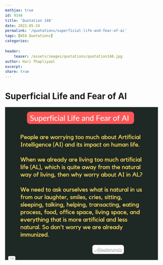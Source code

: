 ```yaml
---
mathjax: true
id: 9148
title: 'Quotation 148'
date: 2022-05-24
permalink: '/quotations/superficial-life-and-fear-of-ai'
tags: [WIA Quotations] 
categories: 

header:
    teaser: /assets/images/quotations/quotation148.jpg
author: Hari Thapliyaal 
excerpt:
share: true 
---
```


# Superficial Life and Fear of AI

![Superficial Life and Fear of AI](/assets/images/quotations/quotation148.jpg)
